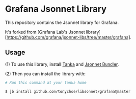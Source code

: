 # Grafana Jsonnet Library

This repository contains the Jsonnet library for Grafana.

It's forked from [Grafana Lab's Jsonnet library][https://github.com/grafana/jsonnet-libs/tree/master/grafana].

## Usage

(1) To use this library, install [Tanka](https://tanka.dev/) and [Jsonnet Bundler](https://tanka.dev/install#jsonnet-bundler).

(2) Then you can install the library with:

```bash
# Run this command at your tanka home

$ jb install github.com/tonychoe/libsonnet/grafana@master
```

